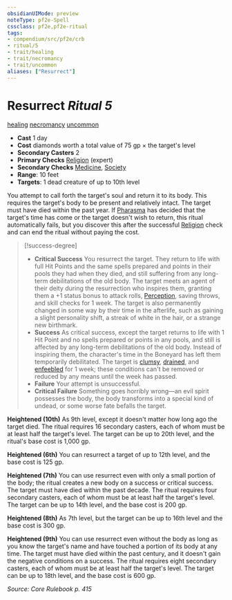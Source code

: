```yaml
---
obsidianUIMode: preview
noteType: pf2e-Spell
cssclass: pf2e,pf2e-ritual
tags:
- compendium/src/pf2e/crb
- ritual/5
- trait/healing
- trait/necromancy
- trait/uncommon
aliases: ["Resurrect"]
---
```

# Resurrect *Ritual 5*  
[healing](rules/traits/healing.md "Healing Effect Trait")  [necromancy](rules/traits/necromancy.md "Necromancy School Trait")  [uncommon](rules/traits/uncommon.md "Uncommon Rarity Trait")  

- **Cast** 1 day
- **Cost** diamonds worth a total value of 75 gp × the target's level
- **Secondary Casters** 2
- **Primary Checks** [Religion](compendium/skills.md#Religion) (expert)
- **Secondary Checks** [Medicine](compendium/skills.md#Medicine), [Society](compendium/skills.md#Society)
- **Range**: 10 feet
- **Targets**: 1 dead creature of up to 10th level

You attempt to call forth the target's soul and return it to its body. This requires the target's body to be present and relatively intact. The target must have died within the past year. If [Pharasma](compendium/setting/deities/pharasma.md) has decided that the target's time has come or the target doesn't wish to return, this ritual automatically fails, but you discover this after the successful [Religion](compendium/skills.md#Religion) check and can end the ritual without paying the cost.

> [!success-degree] 
> - **Critical Success** You resurrect the target. They return to life with full Hit Points and the same spells prepared and points in their pools they had when they died, and still suffering from any long-term debilitations of the old body. The target meets an agent of their deity during the resurrection who inspires them, granting them a +1 status bonus to attack rolls, [Perception](compendium/skills.md#Perception), saving throws, and skill checks for 1 week. The target is also permanently changed in some way by their time in the afterlife, such as gaining a slight personality shift, a streak of white in the hair, or a strange new birthmark.
> - **Success** As critical success, except the target returns to life with 1 Hit Point and no spells prepared or points in any pools, and still is affected by any long-term debilitations of the old body. Instead of inspiring them, the character's time in the Boneyard has left them temporarily debilitated. The target is [clumsy](rules/conditions.md#Clumsy), [drained](rules/conditions.md#Drained), and [enfeebled](rules/conditions.md#Enfeebled) for 1 week; these conditions can't be removed or reduced by any means until the week has passed.
> - **Failure** Your attempt is unsuccessful.
> - **Critical Failure** Something goes horribly wrong—an evil spirit possesses the body, the body transforms into a special kind of undead, or some worse fate befalls the target.

**Heightened (10th)** As 9th level, except it doesn't matter how long ago the target died. The ritual requires 16 secondary casters, each of whom must be at least half the target's level. The target can be up to 20th level, and the ritual's base cost is 1,000 gp.

**Heightened (6th)** You can resurrect a target of up to 12th level, and the base cost is 125 gp.

**Heightened (7th)** You can use resurrect even with only a small portion of the body; the ritual creates a new body on a success or critical success. The target must have died within the past decade. The ritual requires four secondary casters, each of whom must be at least half the target's level. The target can be up to 14th level, and the base cost is 200 gp.

**Heightened (8th)** As 7th level, but the target can be up to 16th level and the base cost is 300 gp.

**Heightened (9th)** You can use resurrect even without the body as long as you know the target's name and have touched a portion of its body at any time. The target must have died within the past century, and it doesn't gain the negative conditions on a success. The ritual requires eight secondary casters, each of whom must be at least half the target's level. The target can be up to 18th level, and the base cost is 600 gp.

*Source: Core Rulebook p. 415*